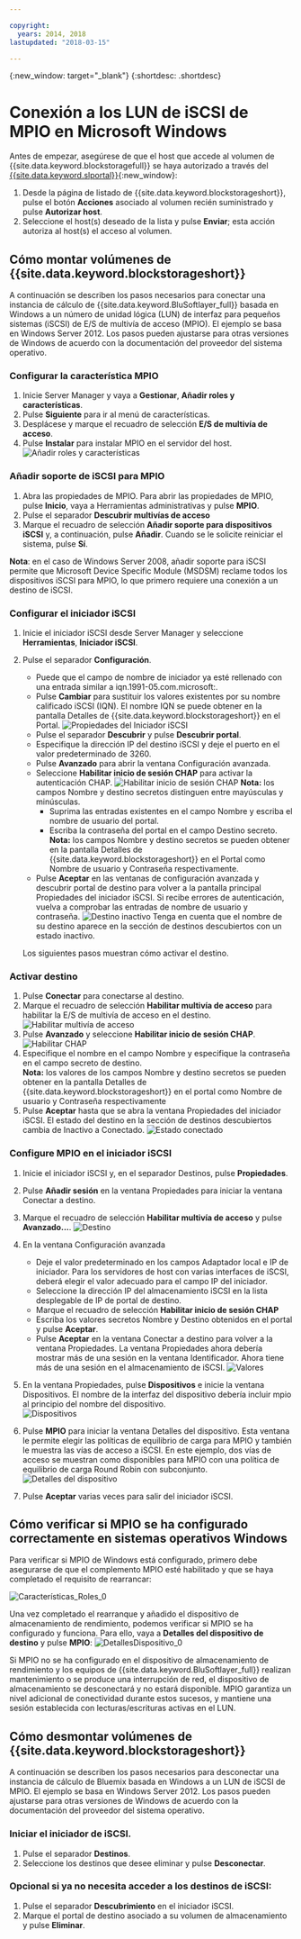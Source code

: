 ```yaml
---

copyright:
  years: 2014, 2018
lastupdated: "2018-03-15"

---
```

{:new_window: target="_blank"}
{:shortdesc: .shortdesc}

# Conexión a los LUN de iSCSI de MPIO en Microsoft Windows

Antes de empezar, asegúrese de que el host que accede al volumen de {{site.data.keyword.blockstoragefull}} se haya autorizado a través del [{{site.data.keyword.slportal}}](https://control.softlayer.com/){:new_window}:

1. Desde la página de listado de {{site.data.keyword.blockstorageshort}}, pulse el botón **Acciones** asociado al volumen recién suministrado y pulse **Autorizar host**.
2. Seleccione el host(s) deseado de la lista y pulse **Enviar**; esta acción autoriza al host(s) el acceso al volumen.

## Cómo montar volúmenes de {{site.data.keyword.blockstorageshort}}

A continuación se describen los pasos necesarios para conectar una instancia de cálculo de {{site.data.keyword.BluSoftlayer_full}} basada en Windows a un número de unidad lógica (LUN) de interfaz para pequeños sistemas (iSCSI) de E/S de multivía de acceso (MPIO). El ejemplo se basa en Windows Server 2012. Los pasos pueden ajustarse para otras versiones de Windows de acuerdo con la documentación del proveedor del sistema operativo.

### Configurar la característica MPIO

1. Inicie Server Manager y vaya a **Gestionar**, **Añadir roles y características**.
2. Pulse **Siguiente** para ir al menú de características.
3. Desplácese y marque el recuadro de selección **E/S de multivía de acceso**.
4. Pulse **Instalar** para instalar MPIO en el servidor del host.
![Añadir roles y características](/images/Roles_Features.png)

### Añadir soporte de iSCSI para MPIO

1. Abra las propiedades de MPIO. Para abrir las propiedades de MPIO, pulse **Inicio**, vaya a Herramientas administrativas y pulse **MPIO**.
2. Pulse el separador **Descubrir multivías de acceso**
3. Marque el recuadro de selección **Añadir soporte para dispositivos iSCSI** y, a continuación, pulse **Añadir**. Cuando se le solicite reiniciar el sistema, pulse **Sí**.

**Nota**: en el caso de Windows Server 2008, añadir soporte para iSCSI permite que Microsoft Device Specific Module (MSDSM) reclame todos los dispositivos iSCSI para MPIO, lo que primero requiere una conexión a un destino de iSCSI.

### Configurar el iniciador iSCSI

1. Inicie el iniciador iSCSI desde Server Manager y seleccione **Herramientas**, **Iniciador iSCSI**.
2. Pulse el separador **Configuración**.
    - Puede que el campo de nombre de iniciador ya esté rellenado con una entrada similar a iqn.1991-05.com.microsoft:.
    - Pulse **Cambiar** para sustituir los valores existentes por su nombre calificado iSCSI (IQN). El nombre IQN se puede obtener en la pantalla Detalles de {{site.data.keyword.blockstorageshort}} en el Portal.
    ![Propiedades del Iniciador iSCSI](/images/iSCSI.png)
    - Pulse el separador **Descubrir** y pulse **Descubrir portal**.
    - Especifique la dirección IP del destino iSCSI y deje el puerto en el valor predeterminado de 3260. 
    - Pulse **Avanzado** para abrir la ventana Configuración avanzada.
    - Seleccione **Habilitar inicio de sesión CHAP** para activar la autenticación CHAP.
    ![Habilitar inicio de sesión CHAP](/images/Advanced_0.png)
    **Nota:** los campos Nombre y destino secretos distinguen entre mayúsculas y minúsculas.
         - Suprima las entradas existentes en el campo Nombre y escriba el nombre de usuario del portal.
         - Escriba la contraseña del portal en el campo Destino secreto.<br/>
         **Nota:** los campos Nombre y destino secretos se pueden obtener en la pantalla Detalles de {{site.data.keyword.blockstorageshort}} en el Portal como Nombre de usuario y Contraseña respectivamente.
    - Pulse **Aceptar** en las ventanas de configuración avanzada y descubrir portal de destino para volver a la pantalla principal Propiedades del iniciador iSCSI. Si recibe errores de autenticación, vuelva a comprobar las entradas de nombre de usuario y contraseña. ![Destino inactivo](/images/Inactive_0.png)
    Tenga en cuenta que el nombre de su destino aparece en la sección de destinos descubiertos con un estado inactivo. 
    
    Los siguientes pasos muestran cómo activar el destino.
    
### Activar destino

1. Pulse **Conectar** para conectarse al destino.
2. Marque el recuadro de selección **Habilitar multivía de acceso** para habilitar la E/S de multivía de acceso en el destino. ![Habilitar multivía de acceso](/images/Connect_0.png)
3. Pulse **Avanzado** y seleccione **Habilitar inicio de sesión CHAP**.
![Habilitar CHAP](/images/chap_0.png)
4. Especifique el nombre en el campo Nombre y especifique la contraseña en el campo secreto de destino.<br/>
**Nota:** los valores de los campos Nombre y destino secretos se pueden obtener en la pantalla Detalles de {{site.data.keyword.blockstorageshort}} en el portal como Nombre de usuario y Contraseña respectivamente
5. Pulse **Aceptar** hasta que se abra la ventana Propiedades del iniciador iSCSI. El estado del destino en la sección de destinos descubiertos cambia de Inactivo a Conectado.
![Estado conectado](/images/Connected.png) 


### Configure MPIO en el iniciador iSCSI

1. Inicie el iniciador iSCSI y, en el separador Destinos, pulse **Propiedades**.
2. Pulse **Añadir sesión** en la ventana Propiedades para iniciar la ventana Conectar a destino.
3. Marque el recuadro de selección **Habilitar multivía de acceso** y pulse **Avanzado...**.
  ![Destino](/images/Target.png) 
  
4. En la ventana Configuración avanzada
   - Deje el valor predeterminado en los campos Adaptador local e IP de iniciador. Para los servidores de host con varias interfaces de iSCSI, deberá elegir el valor adecuado para el campo IP del iniciador.
   - Seleccione la dirección IP del almacenamiento iSCSI en la lista desplegable de IP de portal de destino.
   - Marque el recuadro de selección **Habilitar inicio de sesión CHAP**
   - Escriba los valores secretos Nombre y Destino obtenidos en el portal y pulse **Aceptar**.
   - Pulse **Aceptar** en la ventana Conectar a destino para volver a la ventana Propiedades. La ventana Propiedades ahora debería mostrar más de una sesión en la ventana Identificador. Ahora tiene más de una sesión en el almacenamiento de iSCSI.
   ![Valores](/images/Settings.png) 
   
5. En la ventana Propiedades, pulse **Dispositivos** e inicie la ventana Dispositivos. El nombre de la interfaz del dispositivo debería incluir mpio al principio del nombre del dispositivo. <br/>
  ![Dispositivos](/images/Devices.png) 
  
6. Pulse **MPIO** para iniciar la ventana Detalles del dispositivo. Esta ventana le permite elegir las políticas de equilibrio de carga para MPIO y también le muestra las vías de acceso a iSCSI. En este ejemplo, dos vías de acceso se muestran como disponibles para MPIO con una política de equilibrio de carga Round Robin con subconjunto.   ![Detalles del dispositivo](/images/DeviceDetails.png) 
  
7. Pulse **Aceptar** varias veces para salir del iniciador iSCSI.



## Cómo verificar si MPIO se ha configurado correctamente en sistemas operativos Windows

Para verificar si MPIO de Windows está configurado, primero debe asegurarse de que el complemento MPIO esté habilitado y que se haya completado el requisito de rearrancar:

![Características_Roles_0](/images/Roles_Features_0.png)

Una vez completado el rearranque y añadido el dispositivo de almacenamiento de rendimiento, podemos verificar si MPIO se ha configurado y funciona. Para ello, vaya a **Detalles del dispositivo de destino** y pulse **MPIO**:
![DetallesDispositivo_0](/images/DeviceDetails_0.png)

Si MPIO no se ha configurado en el dispositivo de almacenamiento de rendimiento y los equipos de {{site.data.keyword.BluSoftlayer_full}} realizan mantenimiento o se produce una interrupción de red, el dispositivo de almacenamiento se desconectará y no estará disponible. MPIO garantiza un nivel adicional de conectividad durante estos sucesos, y mantiene una sesión establecida con lecturas/escrituras activas en el LUN.

## Cómo desmontar volúmenes de {{site.data.keyword.blockstorageshort}}

A continuación se describen los pasos necesarios para desconectar una instancia de cálculo de Bluemix basada en Windows a un LUN de iSCSI de MPIO. El ejemplo se basa en Windows Server 2012. Los pasos pueden ajustarse para otras versiones de Windows de acuerdo con la documentación del proveedor del sistema operativo.

### Iniciar el iniciador de iSCSI.

1. Pulse el separador **Destinos**.
2. Seleccione los destinos que desee eliminar y pulse **Desconectar**.

### Opcional si ya no necesita acceder a los destinos de iSCSI:

1. Pulse el separador **Descubrimiento** en el iniciador iSCSI.
2. Marque el portal de destino asociado a su volumen de almacenamiento y pulse **Eliminar**.
